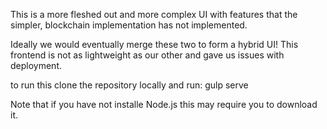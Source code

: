 This is a more fleshed out and more complex UI with features that the simpler, blockchain implementation has not implemented. 

Ideally we would eventually merge these two to form a hybrid UI! This frontend is not as lightweight as our other and gave us issues with deployment.

to run this clone the repository locally and run: gulp serve
    
Note that if you have not installe Node.js this may require you to download it.
